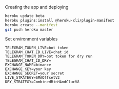 Creating the app and deploying
```bash
heroku update beta
heroku plugins:install @heroku-cli/plugin-manifest
heroku create --manifest
git push heroku master
```

Set environment variables
```
TELEGRAM_TOKEN_LIVE=bot token
TELEGRAM_CHAT_ID_LIVE=chat id
TELEGRAM_TOKEN_DRY=bot token for dry run
TELEGRAM_CHAT_ID_DRY=
EXCHANGE_NAME=binance
EXCHANGE_KEY=your key
EXCHANGE_SECRET=your secret
LIVE_STRATEGY=SMAOffsetV2
DRY_STRATEGY=CombinedBinHAndClucV8
```
